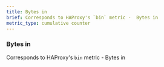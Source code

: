 ```yaml
---
title: Bytes in
brief: Corresponds to HAProxy's `bin` metric -  Bytes in
metric_type: cumulative counter
---
```

### Bytes in

Corresponds to HAProxy's `bin` metric -  Bytes in
